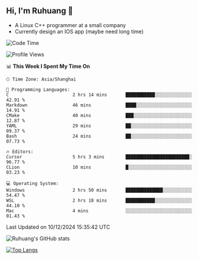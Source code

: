 ## Hi, I'm Ruhuang 👋

- A Linux C++ programmer at a small company
- Currently design an IOS app (maybe need long time)

<!--START_SECTION:waka-->
![Code Time](http://img.shields.io/badge/Code%20Time-197%20hrs%2041%20mins-blue)

![Profile Views](http://img.shields.io/badge/Profile%20Views-0-blue)

📊 **This Week I Spent My Time On** 

```text
🕑︎ Time Zone: Asia/Shanghai

💬 Programming Languages: 
C                        2 hrs 14 mins       ███████████░░░░░░░░░░░░░░   42.91 % 
Markdown                 46 mins             ████░░░░░░░░░░░░░░░░░░░░░   14.91 % 
CMake                    40 mins             ███░░░░░░░░░░░░░░░░░░░░░░   12.87 % 
YAML                     29 mins             ██░░░░░░░░░░░░░░░░░░░░░░░   09.37 % 
Bash                     24 mins             ██░░░░░░░░░░░░░░░░░░░░░░░   07.73 % 

🔥 Editors: 
Cursor                   5 hrs 3 mins        ████████████████████████░   96.77 % 
CLion                    10 mins             █░░░░░░░░░░░░░░░░░░░░░░░░   03.23 % 

💻 Operating System: 
Windows                  2 hrs 50 mins       ██████████████░░░░░░░░░░░   54.47 % 
WSL                      2 hrs 18 mins       ███████████░░░░░░░░░░░░░░   44.10 % 
Mac                      4 mins              ░░░░░░░░░░░░░░░░░░░░░░░░░   01.43 % 
```


 Last Updated on 10/12/2024 15:35:42 UTC
<!--END_SECTION:waka-->

![Ruhuang's GitHub stats](https://github-readme-stats.vercel.app/api?username=ruhuang2001&count_private=true&hide_title=true&show_icons=true&theme=vue)

[![Top Langs](https://github-readme-stats.vercel.app/api/top-langs/?username=ruhuang2001&layout=compact)](https://github.com/anuraghazra/github-readme-stats)
